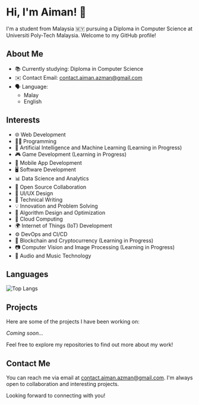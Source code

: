 # Hi, I'm Aiman! 👋

I'm a student from Malaysia 🇲🇾 pursuing a Diploma in Computer Science at Universiti Poly-Tech Malaysia. Welcome to my GitHub profile!

## About Me

- 📚 Currently studying: Diploma in Computer Science
- ✉️ Contact Email: contact.aiman.azman@gmail.com
- 🗣️ Language:
  - Malay
  - English

## Interests

- 🌐 Web Development
- 👨‍💻 Programming
- 🤖 Artificial Intelligence and Machine Learning (Learning in Progress)
- 🎮 Game Development (Learning in Progress)
- 📱 Mobile App Development
- 🖥️ Software Development
- 📊 Data Science and Analytics
- 🤝 Open Source Collaboration
- 🎨 UI/UX Design
- 📝 Technical Writing
- 💡 Innovation and Problem Solving
- 🧩 Algorithm Design and Optimization
- 🚀 Cloud Computing
- 🌍 Internet of Things (IoT) Development
- ⚙️ DevOps and CI/CD
- 🎲 Blockchain and Cryptocurrency (Learning in Progress)
- 📷 Computer Vision and Image Processing (Learning in Progress)
- 🎵 Audio and Music Technology

## Languages
![Top Langs](https://github-readme-stats.vercel.app/api/top-langs/?username=aimaniskndar&layout=compact)

## Projects

Here are some of the projects I have been working on:

*Coming soon...*

<!--
- [Project 1](link-to-project1): Brief description of the project.
- [Project 2](link-to-project2): Brief description of the project.
-->
Feel free to explore my repositories to find out more about my work!

## Contact Me

You can reach me via email at contact.aiman.azman@gmail.com. I'm always open to collaboration and interesting projects.

Looking forward to connecting with you!

<!---
Aimanovation/Aimanovation is a ✨ special ✨ repository because its `README.md` (this file) appears on your GitHub profile.
You can click the Preview link to take a look at your changes.
--->
